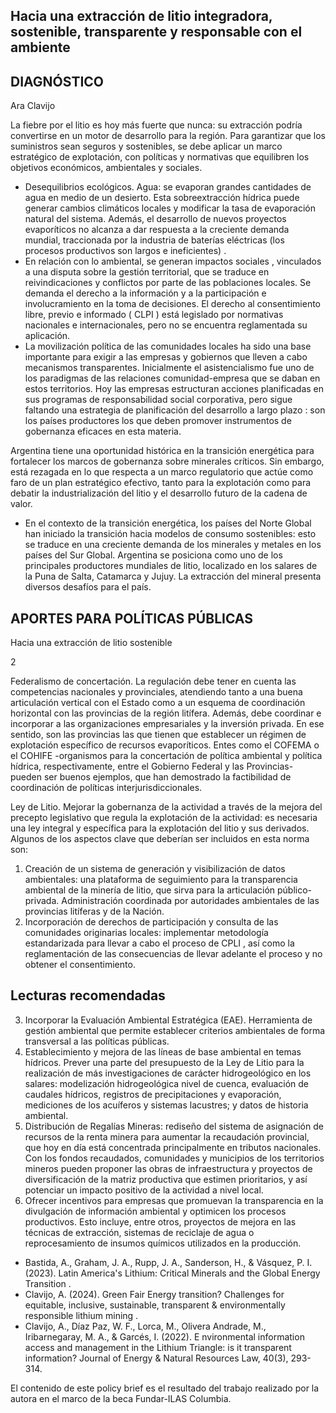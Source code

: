 ## Hacia una extracción de litio integradora, sostenible, transparente y responsable con el ambiente

## DIAGNÓSTICO

Ara Clavijo

La fiebre por el litio es hoy más fuerte que nunca: su extracción podría convertirse en un motor de desarrollo para la región. Para garantizar que los suministros sean seguros y sostenibles, se debe aplicar un marco estratégico de explotación, con políticas y normativas que equilibren los objetivos económicos, ambientales y sociales.

- Desequilibrios ecológicos. Agua: se evaporan grandes cantidades de agua en medio de un desierto. Esta sobreextracción hídrica puede generar cambios climáticos locales y modificar la tasa de evaporación natural del sistema. Además, el desarrollo de nuevos proyectos evaporíticos no alcanza a dar respuesta a la creciente demanda mundial, traccionada por la industria de baterías eléctricas (los procesos productivos son largos e ineficientes) .
- En relación con lo ambiental, se generan impactos sociales , vinculados a una disputa sobre la gestión territorial, que se traduce en reivindicaciones y conflictos por parte de las poblaciones locales. Se demanda el derecho a la información y a la participación e involucramiento en la toma de decisiones. El derecho al consentimiento libre, previo e informado ( CLPI ) está legislado por normativas nacionales e internacionales, pero no se encuentra reglamentada su aplicación.
- La movilización política de las comunidades locales ha sido  una base importante para exigir a las empresas y gobiernos que lleven a cabo mecanismos transparentes. Inicialmente el asistencialismo fue uno de los paradigmas de las relaciones comunidad-empresa que se daban en estos territorios. Hoy las empresas estructuran acciones planificadas en sus programas de responsabilidad social corporativa, pero sigue faltando una estrategia de planificación del desarrollo a largo plazo : son los países productores los que deben promover instrumentos de gobernanza eficaces en esta materia.

<!-- image -->

Argentina tiene una oportunidad histórica en la transición energética para fortalecer los marcos de gobernanza sobre minerales críticos. Sin embargo, está rezagada en lo que respecta a un marco regulatorio que actúe como faro de un plan estratégico efectivo, tanto para la explotación como para debatir la industrialización del litio y el desarrollo futuro de la cadena de valor.

- En el contexto de la transición energética, los países del Norte Global han iniciado la transición hacia modelos de consumo sostenibles: esto se traduce en una creciente demanda de los minerales y metales en los países del Sur Global. Argentina se posiciona como uno de los principales productores mundiales de litio, localizado en los salares de la Puna de Salta, Catamarca y Jujuy. La extracción del mineral presenta diversos desafíos para el país.

<!-- image -->

## APORTES PARA POLÍTICAS PÚBLICAS

Hacia una extracción de litio sostenible

2

Federalismo de concertación. La regulación debe tener en cuenta las competencias nacionales y provinciales, atendiendo tanto a una buena articulación vertical con el Estado como a un esquema de coordinación horizontal con las provincias de la región litífera. Además, debe coordinar e incorporar a las organizaciones empresariales y la inversión privada. En ese sentido, son las provincias las que tienen que establecer un régimen de explotación específico de recursos evaporíticos. Entes como el COFEMA o el COHIFE  -organismos para la concertación de política ambiental y política hídrica, respectivamente, entre el Gobierno Federal y las Provincias- pueden ser buenos ejemplos, que han demostrado la factibilidad de coordinación de políticas interjurisdiccionales.

Ley de Litio. Mejorar la gobernanza de la actividad a través de la mejora del precepto legislativo que regula la explotación de la actividad: es necesaria una ley integral y específica para la explotación del litio y sus derivados. Algunos de los aspectos clave que deberían ser incluidos en esta norma son:

1. Creación de un sistema de generación y visibilización de datos ambientales: una plataforma de seguimiento para la transparencia ambiental de la minería de litio, que sirva para la articulación público-privada. Administración coordinada por autoridades ambientales de las provincias litíferas y de la Nación.
2. Incorporación de derechos de participación y consulta de las comunidades originarias locales: implementar metodología estandarizada para llevar a cabo el proceso de CPLI , así como la reglamentación de las consecuencias de llevar adelante el proceso y no obtener el consentimiento.

## Lecturas recomendadas

<!-- image -->

3. Incorporar la Evaluación Ambiental Estratégica (EAE). Herramienta de gestión ambiental que permite establecer criterios ambientales de forma transversal a las políticas públicas.
4. Establecimiento y mejora de las líneas de base ambiental en temas hídricos. Prever una parte del presupuesto de la Ley de Litio para la realización de más investigaciones de carácter hidrogeológico en los salares: modelización hidrogeológica nivel de cuenca, evaluación de caudales hídricos, registros de precipitaciones y evaporación, mediciones de los acuíferos y sistemas lacustres; y datos de historia ambiental.
5. Distribución de Regalías Mineras: rediseño del sistema de asignación de recursos de la renta minera para aumentar la recaudación provincial, que hoy en día está concentrada principalmente en tributos nacionales. Con los fondos recaudados, comunidades y municipios de los territorios mineros pueden proponer las obras de infraestructura y proyectos de diversificación de la matriz productiva que estimen prioritarios, y así potenciar un impacto positivo de la actividad a nivel local.
6. Ofrecer incentivos para empresas que promuevan la transparencia en la divulgación de información ambiental y optimicen los procesos productivos. Esto incluye, entre otros, proyectos de mejora en las técnicas de extracción, sistemas de reciclaje de agua o reprocesamiento de insumos químicos utilizados en la producción.
- Bastida, A., Graham, J. A., Rupp, J. A., Sanderson, H., &amp; Vásquez, P. I. (2023). Latin America's Lithium: Critical Minerals and the Global Energy Transition .
- Clavijo, A. (2024). Green Fair Energy transition?  Challenges for equitable, inclusive, sustainable, transparent &amp; environmentally responsible lithium mining .
- Clavijo, A., Díaz Paz, W. F., Lorca, M., Olivera Andrade, M., Iribarnegaray, M. A., &amp; Garcés, I. (2022). E nvironmental information access and management in the Lithium Triangle: is it transparent information? Journal of Energy &amp; Natural Resources Law, 40(3), 293-314.

<!-- image -->

El contenido de este policy brief es el resultado del trabajo realizado por la autora en el marco de la beca Fundar-ILAS Columbia.